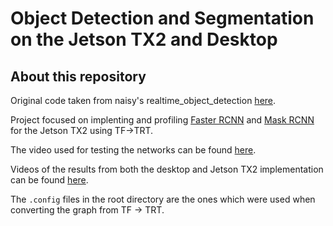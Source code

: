 # Object Detection and Segmentation on the Jetson TX2 and Desktop

## About this repository
Original code taken from naisy's realtime_object_detection [here](https://github.com/naisy/realtime_object_detection). 

 
Project focused on implenting and profiling [Faster RCNN](https://arxiv.org/pdf/1506.01497.pdf) and [Mask RCNN](https://arxiv.org/pdf/1703.06870.pdf) for the Jetson TX2 using TF->TRT.

The video used for testing the networks can be found [here](https://www.videvo.net/video/los-angeles-busy-freeway/5130/).

Videos of the results from both the desktop and Jetson TX2 implementation can be found [here](https://www.dropbox.com/sh/9ldl26pslppua2x/AADdtbk6nDuQsqumnQv0KvJYa?dl=0). <!--along with the report to go along with this project.-->

The `.config` files in the root directory are the ones which were used when converting the graph from TF -> TRT.
